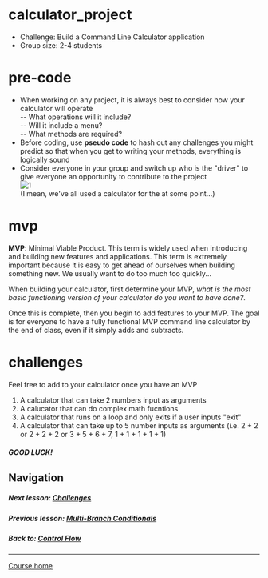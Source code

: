 # calculator_project
- Challenge: Build a Command Line Calculator application
- Group size: 2-4 students
# pre-code
- When working on any project, it is always best to consider how your calculator will operate  
-- What operations will it include?  
-- Will it include a menu?  
-- What methods are required?  
- Before coding, use **pseudo code** to hash out any challenges you might predict so that when you get to writing your methods, everything is logically sound
- Consider everyone in your group and switch up who is the "driver" to give everyone an opportunity to contribute to the project  
![1](http://i.imgur.com/UtpaQnm.gif)  
(I mean, we've all used a calculator for the at some point...)  

# mvp
**MVP**: Minimal Viable Product. This term is widely used when introducing and building new features and applications. This term is extremely important because it is easy to get ahead of ourselves when building something new. We usually want to do too much too quickly...   

When building your calculator, first determine your MVP, *what is the most basic functioning version of your calculator do you want to have done?*.   

Once this is complete, then you begin to add features to your MVP. The goal is for everyone to have a fully functional MVP command line calculator by the end of class, even if it simply adds and subtracts.

# challenges
Feel free to add to your calculator once you have an MVP  
1. A calculator that can take 2 numbers input as arguments  
2. A calucator that can do complex math fucntions  
3. A calculator that runs on a loop and only exits if a user inputs "exit"  
4. A calculator that can take up to 5 number inputs as arguments (i.e. 2 + 2 or 2 + 2 + 2 or 3 + 5 + 6 + 7, 1 + 1 + 1 + 1 + 1)  

##### GOOD LUCK!


## Navigation  
##### Next lesson: [Challenges](https://github.com/Coderdotnew/intro_web_apps_dgm/tree/master/03_class/04_challenges)    
##### Previous lesson: [Multi-Branch Conditionals](https://github.com/Coderdotnew/intro_web_apps_dgm/tree/master/03_class/02_multiple_branches)  
##### Back to: [Control Flow](https://github.com/Coderdotnew/intro_web_apps_dgm/tree/master/03_class)  
---  
[Course home](https://github.com/Coderdotnew/intro_web_apps_dgm)     